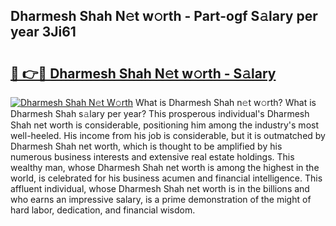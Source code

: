 ## Dharmesh Shah N𝚎t w𝚘rth - Part-ogf S𝚊lary per year 3Ji61

# <h2><a href="http://gc1ltjh.nevu.top/?p=Dharmesh+Shah">🔗 👉🔴 Dharmesh Shah N𝚎t w𝚘rth - S𝚊lary</a></h2>

[![Dharmesh Shah N𝚎t W𝚘rth](https://i.imgur.com/Oavwk0R.jpeg)](http://gc1ltjh.nevu.top/?p=Dharmesh+Shah)
What is Dharmesh Shah n𝚎t w𝚘rth? What is Dharmesh Shah s𝚊lary per year?
This prosperous individual's Dharmesh Shah net worth is considerable, positioning him among the industry's most well-heeled. His income from his job is considerable, but it is outmatched by Dharmesh Shah net worth, which is thought to be amplified by his numerous business interests and extensive real estate holdings. This wealthy man, whose Dharmesh Shah net worth is among the highest in the world, is celebrated for his business acumen and financial intelligence. This affluent individual, whose Dharmesh Shah net worth is in the billions and who earns an impressive salary, is a prime demonstration of the might of hard labor, dedication, and financial wisdom.
